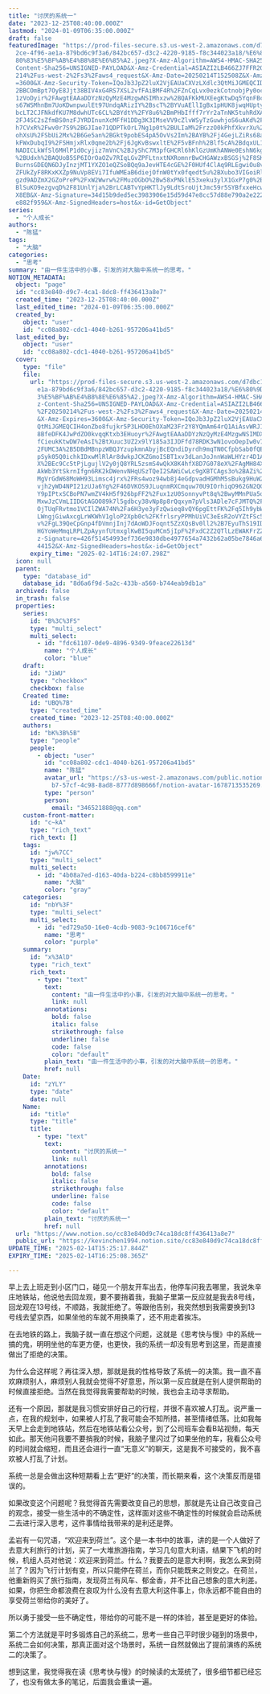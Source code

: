 ```yaml
---
title: "讨厌的系统一"
date: "2023-12-25T08:40:00.000Z"
lastmod: "2024-01-09T06:35:00.000Z"
draft: false
featuredImage: "https://prod-files-secure.s3.us-west-2.amazonaws.com/d7dbc101-8\
  2ce-4f96-ae1a-879bd6c9f3a6/842bc657-d3c2-4220-9185-f8c344023a18/%E6%80%9D%E8%\
  80%83%E5%BF%AB%E4%B8%8E%E6%85%A2.jpeg?X-Amz-Algorithm=AWS4-HMAC-SHA256&X-Amz-\
  Content-Sha256=UNSIGNED-PAYLOAD&X-Amz-Credential=ASIAZI2LB466ZJ7FFR2Q%2F20250\
  214%2Fus-west-2%2Fs3%2Faws4_request&X-Amz-Date=20250214T152508Z&X-Amz-Expires\
  =3600&X-Amz-Security-Token=IQoJb3JpZ2luX2VjEAUaCXVzLXdlc3QtMiJGMEQCIDCD63o1k%\
  2BBCOmBpt7OyE8Jjt38BIV4xG4RS7XSL2vfFAiBMF4R%2FZnCqLvx0ezkCotnobjPy0oc2Id3IPoo\
  1zVoDyir%2FAwgtEAAaDDYzNzQyMzE4MzgwNSIMhxzw%2BQAFKkMUXEegKtwDq5YqnFBcdgfEWNzy\
  s67WSMhnBm7UoKDwnpwulEt97UndqARizIY%2BscT%2BYVuAEllIgBx1pHUK8jwqHUptyhF7REjln\
  bcLT2CJFNkdfKU7M8dwhUTc6CL%2BYdtY%2FY8u6%2BmPHbIfff7rYr2aTnNK5tuhRdXAJ4TWTL6%\
  2FJ4SC2sZfmBS0nzFJYRDInunXcMFfH1DDg3K3IMseVV9cZlvWSyTzGuwhjoS6uAKd%2FVucV6PJV\
  h7CVxR%2Fwv0r7S9%2BGJIae71QDPTkOrL7Ng1p0t%2BULIaM%2FrzzO0kPhfXkvrXu%2FGMXrrOH\
  ohXsU%2FSbUi2Mx%2B6Ge5an%2BGkt9pobES4pA5OvVs2Im%2BAYB%2Fj4GejLZiRs68ay%2FeUvR\
  kFWxDubqI9%2FSHmjxRlx0qme2b%2Fj6JgKvBswxltE%2F5vBFnh%2Blf5cA%2BdqxUL1qUCdO7cC\
  NADICLkWfSl6MHlP1d0cyjiz7mVnC%2BJyShC7M3pfGHCRl6hKlGzUmKhANWe0EshN6kg2idcqmOZ\
  %2BUdxh%2BAQUoB5SP6IOrOaOZv7RIqLGvZPFLtnxtNXRomnrBwCHGAWzxBSGSj%2F8SKGbE%2F%2\
  BurnsGDEQN6DJyInzjMT1YXZO1eQZSoBQq9aJevHTE4cGE%2F0HUf4ClAq9RLEgwiOu8vQY6pgE4d\
  ZFUkZyF8RKxKXZp9NuVp8EVi7IfuWMEaB6diejOfnW0tYx0fqedt5u%2BXubo3VIGoiRlOQF%2FA4\
  gzd9ADZmX2GZoPreP%2FxW2Wwrw%2FMuzOGbO%2Bw58xPNklE53xeku3ylX1GxP7g0%2BXefxZII5\
  BlSuKO9ezgvqD%2F81UnlYja%2BrLCABTvYpHKTlJy9LdtSroUjtJmc59r5SYBfxxeHcwqfjCh8Ig\
  X8EB&X-Amz-Signature=34d15b9ded5ec3983906e15d59d47e8cc57d88e790a2e222bd5b229b\
  e882f959&X-Amz-SignedHeaders=host&x-id=GetObject"
series:
  - "个人成长"
authors:
  - "陈猛"
tags:
  - "大脑"
categories:
  - "思考"
summary: "由一件生活中的小事，引发的对大脑中系统一的思考。"
NOTION_METADATA:
  object: "page"
  id: "cc83e840-d9c7-4ca1-8dc8-ff436413a8e7"
  created_time: "2023-12-25T08:40:00.000Z"
  last_edited_time: "2024-01-09T06:35:00.000Z"
  created_by:
    object: "user"
    id: "cc08a802-cdc1-4040-b261-957206a41bd5"
  last_edited_by:
    object: "user"
    id: "cc08a802-cdc1-4040-b261-957206a41bd5"
  cover:
    type: "file"
    file:
      url: "https://prod-files-secure.s3.us-west-2.amazonaws.com/d7dbc101-82ce-4f96-a\
        e1a-879bd6c9f3a6/842bc657-d3c2-4220-9185-f8c344023a18/%E6%80%9D%E8%80%8\
        3%E5%BF%AB%E4%B8%8E%E6%85%A2.jpeg?X-Amz-Algorithm=AWS4-HMAC-SHA256&X-Am\
        z-Content-Sha256=UNSIGNED-PAYLOAD&X-Amz-Credential=ASIAZI2LB466YZBNV6M4\
        %2F20250214%2Fus-west-2%2Fs3%2Faws4_request&X-Amz-Date=20250214T152407Z\
        &X-Amz-Expires=3600&X-Amz-Security-Token=IQoJb3JpZ2luX2VjEAUaCXVzLXdlc3\
        QtMiJGMEQCIH4onZbo8fujkr5P3LHO0EhOXaM23Fr2Y8YQmAm64rQ1AiAsvWRJ11ttF0lUZ\
        8BfeDFK4JwPdZO0kvqqKtxb3EHuoyr%2FAwgtEAAaDDYzNzQyMzE4MzgwNSIMDXRQGGWUbL\
        fCieukKtwDW7eAsI%2BtXuuc3UZ2x9lY185a3IJDFfd78RDK3wN1ovoOepIw0v71sdy9o4%\
        2FUMC3A%2B5DBdMBnpzWBQJYzupkmnAbyjBcEQndiDyrdh9mqTN0CfpbSab0fQERvLurXwL\
        pSyk05Q0ichkIDxwMlRlAr8dwkpJCKZGmoISBT1xv3dLanJoJnnWaWLHYzr4D1A9gnZ5ecV\
        X%2BEc9Cc5tPjLgujlV2y0jQ8YRL5zsmS4wQkX8K4hfX8D7G078eX%2FAgMH84XK%2B3Sw7\
        AkWb3YtSkrnIfgn6RK2kDWenvNHqUSzTQeI2SAWiCwLc9gXBTCAgs3o%2BAZi%2BTpBKQs4\
        MgVrGdW68MoWH93Limsc4jrx%2FRs4woz94wb8j4eGdpvadHGMhM5sBukg9HuW2XA%2BvQo\
        vjh2yWD4NPI21zUJa6Yg%2F46DVKOS9JLuqnmRXCmquw70U9IOrhiqO962GN2QCfhoiHP3H\
        Y9pIPtxSCBoPN7wmZV4kH5f926bpFF2%2Fux1zU0SonnyvPt8q%2BwyMMnPUa5qw3agtovQ\
        MxwJzCVmLIIDGtAGOO89k7l5gdbcy38vNp8p8rQqxym7pVls3ADle7cFJMTQ%2Fb7Zm2sbU\
        OjTUqFRvtmo1VCIlZWA74N%2Fa6H3ye3yFzQwieq8vQY6pgEttFK%2Fq5Ih9ybWgZ7Dwdvo\
        LWngjGiwAxcgLrWKWhV1gloP2Xpb0c%2FKfrlsryPPMhUiVC3eEsR2oVYZtFSc5jN4NNSix\
        v%2FgL39QeCpGnp4fDVmnjInj7dAoWDJFoqnt5ZzXQsBv0ll2%2B7EyuThS19IDhmJs8c00\
        HGYoWeMmqLRPLZpAyynfUtmxglKwBI5quMCm5jIpF%2FxdC2Z2QTlLzEWAKFrZZ2yC&X-Am\
        z-Signature=426f51454993ef736e9830dbe4977654a7432b62a05be7846a67201ce2e\
        44152&X-Amz-SignedHeaders=host&x-id=GetObject"
      expiry_time: "2025-02-14T16:24:07.298Z"
  icon: null
  parent:
    type: "database_id"
    database_id: "8d6a6f9d-5a2c-433b-a560-b744eab9db1a"
  archived: false
  in_trash: false
  properties:
    series:
      id: "B%3C%3FS"
      type: "multi_select"
      multi_select:
        - id: "fdc61107-0de9-4896-9349-9feace22613d"
          name: "个人成长"
          color: "blue"
    draft:
      id: "JiWU"
      type: "checkbox"
      checkbox: false
    Created time:
      id: "UBQ%7B"
      type: "created_time"
      created_time: "2023-12-25T08:40:00.000Z"
    authors:
      id: "bK%3B%5B"
      type: "people"
      people:
        - object: "user"
          id: "cc08a802-cdc1-4040-b261-957206a41bd5"
          name: "陈猛"
          avatar_url: "https://s3-us-west-2.amazonaws.com/public.notion-static.com/775523\
            b7-57cf-4c98-8ad8-8777d898666f/notion-avatar-1678713535269.png"
          type: "person"
          person:
            email: "346521888@qq.com"
    custom-front-matter:
      id: "c~kA"
      type: "rich_text"
      rich_text: []
    tags:
      id: "jw%7CC"
      type: "multi_select"
      multi_select:
        - id: "4b08a7ed-d163-40da-b224-c8bb8599911e"
          name: "大脑"
          color: "gray"
    categories:
      id: "nbY%3F"
      type: "multi_select"
      multi_select:
        - id: "ed729a50-16e0-4cdb-9083-9c106716cef6"
          name: "思考"
          color: "purple"
    summary:
      id: "x%3AlD"
      type: "rich_text"
      rich_text:
        - type: "text"
          text:
            content: "由一件生活中的小事，引发的对大脑中系统一的思考。"
            link: null
          annotations:
            bold: false
            italic: false
            strikethrough: false
            underline: false
            code: false
            color: "default"
          plain_text: "由一件生活中的小事，引发的对大脑中系统一的思考。"
          href: null
    Date:
      id: "zYLY"
      type: "date"
      date: null
    Name:
      id: "title"
      type: "title"
      title:
        - type: "text"
          text:
            content: "讨厌的系统一"
            link: null
          annotations:
            bold: false
            italic: false
            strikethrough: false
            underline: false
            code: false
            color: "default"
          plain_text: "讨厌的系统一"
          href: null
  url: "https://www.notion.so/cc83e840d9c74ca18dc8ff436413a8e7"
  public_url: "https://kevinchen1994.notion.site/cc83e840d9c74ca18dc8ff436413a8e7"
UPDATE_TIME: "2025-02-14T15:25:17.844Z"
EXPIRY_TIME: "2025-02-14T16:25:08.365Z"

---
```

<link rel="stylesheet" href="https://cdn.jsdelivr.net/npm/katex@0.16.2/dist/katex.min.css" integrity="sha384-bYdxxUwYipFNohQlHt0bjN/LCpueqWz13HufFEV1SUatKs1cm4L6fFgCi1jT643X" crossorigin="anonymous">


早上去上班走到小区门口，碰见一个朋友开车出去，他停车问我去哪里，我说朱辛庄地铁站，他说他去回龙观，要不要捎着我，我脑子里第一反应就是我去8号线，回龙观在13号线，不顺路，我就拒绝了。等跟他告别，我突然想到我需要换到13号线去望京西，如果坐他的车就不用换乘了，还不用走着挨冻。


在去地铁的路上，我脑子就一直在想这个问题，这就是《思考快与慢》中的系统一搞的鬼，明明坐他的车更方便，也更快，我的系统一却没有思考到这里，而是直接做出了拒绝的决策。


为什么会这样呢？再往深入想，那就是我的性格导致了系统一的决策。我一直不喜欢麻烦别人，麻烦别人我就会觉得不好意思，所以第一反应就是在别人提供帮助的时候直接拒绝。当然在我觉得我需要帮助的时候，我也会主动寻求帮助。


还有一个原因，那就是我习惯安排好自己的行程，并很不喜欢被人打乱。说严重一点，在我的规划中，如果被人打乱了我可能会不知所措，甚至情绪低落。比如我每天早上会走到地铁站，然后在地铁站看公众号，到了公司班车会看B站视频，每天如此。那天他问我要不要捎我的时候，我脑子里闪过了如果坐他的车，我看公众号的时间就会缩短，而且还会进行一直“无意义”的聊天，这是我不可接受的，我不喜欢被人打乱了计划。


系统一总是会做出这种短期看上去“更好”的决策，而长期来看，这个决策反而是错误的。


如果改变这个问题呢？我觉得首先需要改变自己的思想，那就是先让自己改变自己的观念，接受一些生活中的不确定性，这样面对这些不确定性的时候就会启动系统二去进行深入思考，这件事情给我带来的是利还是弊。


孟岩有一句咒语，“欢迎来到荷兰”。这个是一本书中的故事，讲的是一个人做好了去意大利旅行的计划，买了一大堆旅游指南，学习几句意大利语，结果下飞机的时候，机组人员对他说：欢迎来到荷兰。什么？我要去的是意大利啊，我怎么来到荷兰了？因为飞行计划有变，所以只能停在荷兰，而你只能既来之则安之。在荷兰，他重新购买了旅行指南，发现荷兰有风车、郁金香，并不比自己想象的意大利差。如果，你把生命都浪费在哀叹为什么没有去意大利这件事上，你永远都不能自由的享受荷兰带给你的美好了。


所以勇于接受一些不确定性，带给你的可能不是一样的体验，甚至是更好的体验。


第二个方法就是平时多锻炼自己的系统二，思考一些自己平时很少碰到的场景中，系统二会如何决策，那真正面对这个场景时，系统一自然就做出了提前演练的系统二的决策了。


想到这里，我觉得我在读《思考快与慢》的时候读的太笼统了，很多细节都已经忘了，也没有做太多的笔记，后面我会重读一遍。

